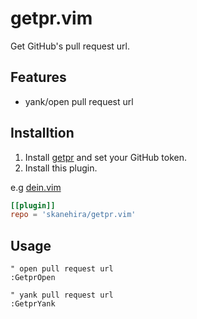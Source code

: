# getpr.vim
Get GitHub's pull request url.

## Features
- yank/open pull request url

## Installtion
1. Install [getpr](https://github.com/skanehira/getpr) and set your GitHub token.
2. Install this plugin.

e.g [dein.vim](https://github.com/Shougo/dein.vim)

```toml
[[plugin]]
repo = 'skanehira/getpr.vim'
```

## Usage
```vim
" open pull request url
:GetprOpen

" yank pull request url
:GetprYank
```
